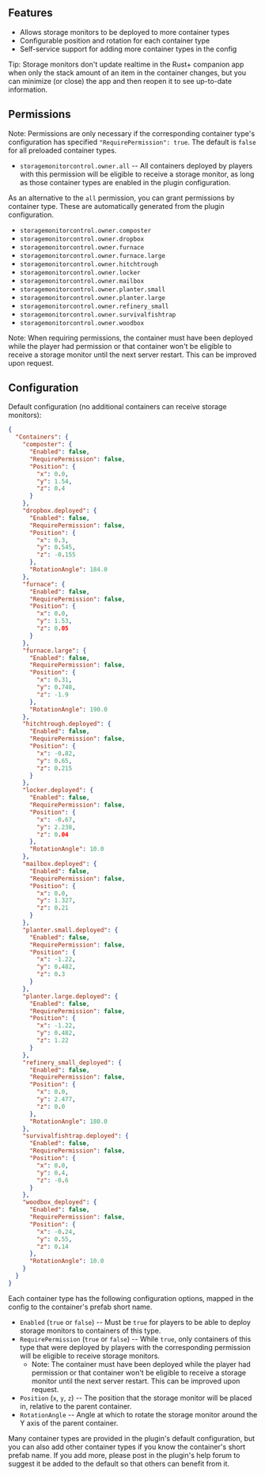## Features

- Allows storage monitors to be deployed to more container types
- Configurable position and rotation for each container type
- Self-service support for adding more container types in the config

Tip: Storage monitors don't update realtime in the Rust+ companion app when only the stack amount of an item in the container changes, but you can minimize (or close) the app and then reopen it to see up-to-date information.

## Permissions

Note: Permissions are only necessary if the corresponding container type's configuration has specified `"RequirePermission": true`. The default is `false` for all preloaded container types.

- `storagemonitorcontrol.owner.all` -- All containers deployed by players with this permission will be eligible to receive a storage monitor, as long as those container types are enabled in the plugin configuration.

As an alternative to the `all` permission, you can grant permissions by container type. These are automatically generated from the plugin configuration.

- `storagemonitorcontrol.owner.composter`
- `storagemonitorcontrol.owner.dropbox`
- `storagemonitorcontrol.owner.furnace`
- `storagemonitorcontrol.owner.furnace.large`
- `storagemonitorcontrol.owner.hitchtrough`
- `storagemonitorcontrol.owner.locker`
- `storagemonitorcontrol.owner.mailbox`
- `storagemonitorcontrol.owner.planter.small`
- `storagemonitorcontrol.owner.planter.large`
- `storagemonitorcontrol.owner.refinery_small`
- `storagemonitorcontrol.owner.survivalfishtrap`
- `storagemonitorcontrol.owner.woodbox`

Note: When requiring permissions, the container must have been deployed while the player had permission or that container won't be eligible to receive a storage monitor until the next server restart. This can be improved upon request.

## Configuration

Default configuration (no additional containers can receive storage monitors):

```json
{
  "Containers": {
    "composter": {
      "Enabled": false,
      "RequirePermission": false,
      "Position": {
        "x": 0.0,
        "y": 1.54,
        "z": 0.4
      }
    },
    "dropbox.deployed": {
      "Enabled": false,
      "RequirePermission": false,
      "Position": {
        "x": 0.3,
        "y": 0.545,
        "z": -0.155
      },
      "RotationAngle": 184.0
    },
    "furnace": {
      "Enabled": false,
      "RequirePermission": false,
      "Position": {
        "x": 0.0,
        "y": 1.53,
        "z": 0.05
      }
    },
    "furnace.large": {
      "Enabled": false,
      "RequirePermission": false,
      "Position": {
        "x": 0.31,
        "y": 0.748,
        "z": -1.9
      },
      "RotationAngle": 190.0
    },
    "hitchtrough.deployed": {
      "Enabled": false,
      "RequirePermission": false,
      "Position": {
        "x": -0.82,
        "y": 0.65,
        "z": 0.215
      }
    },
    "locker.deployed": {
      "Enabled": false,
      "RequirePermission": false,
      "Position": {
        "x": -0.67,
        "y": 2.238,
        "z": 0.04
      },
      "RotationAngle": 10.0
    },
    "mailbox.deployed": {
      "Enabled": false,
      "RequirePermission": false,
      "Position": {
        "x": 0.0,
        "y": 1.327,
        "z": 0.21
      }
    },
    "planter.small.deployed": {
      "Enabled": false,
      "RequirePermission": false,
      "Position": {
        "x": -1.22,
        "y": 0.482,
        "z": 0.3
      }
    },
    "planter.large.deployed": {
      "Enabled": false,
      "RequirePermission": false,
      "Position": {
        "x": -1.22,
        "y": 0.482,
        "z": 1.22
      }
    },
    "refinery_small_deployed": {
      "Enabled": false,
      "RequirePermission": false,
      "Position": {
        "x": 0.0,
        "y": 2.477,
        "z": 0.0
      },
      "RotationAngle": 180.0
    },
    "survivalfishtrap.deployed": {
      "Enabled": false,
      "RequirePermission": false,
      "Position": {
        "x": 0.0,
        "y": 0.4,
        "z": -0.6
      }
    },
    "woodbox_deployed": {
      "Enabled": false,
      "RequirePermission": false,
      "Position": {
        "x": -0.24,
        "y": 0.55,
        "z": 0.14
      },
      "RotationAngle": 10.0
    }
  }
}
```

Each container type has the following configuration options, mapped in the config to the container's prefab short name.

- `Enabled` (`true` or `false`) -- Must be `true` for players to be able to deploy storage monitors to containers of this type.
- `RequirePermission` (`true` or `false`) -- While `true`, only containers of this type that were deployed by players with the corresponding permission will be eligible to receive storage monitors.
  - Note: The container must have been deployed while the player had permission or that container won't be eligible to receive a storage monitor until the next server restart. This can be improved upon request.
- `Position` (`x`, `y`, `z`) -- The position that the storage monitor will be placed in, relative to the parent container.
- `RotationAngle` -- Angle at which to rotate the storage monitor around the Y axis of the parent container.

Many container types are provided in the plugin's default configuration, but you can also add other container types if you know the container's short prefab name. If you add more, please post in the plugin's help forum to suggest it be added to the default so that others can benefit from it.
